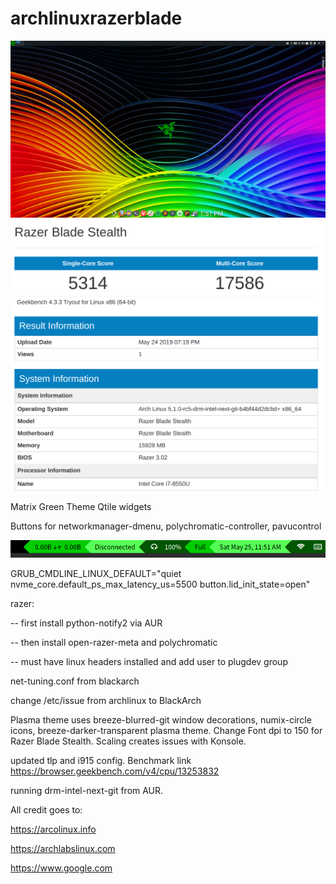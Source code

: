 # archlinuxrazerblade
![Screenshot](screen.png)
![Screenshot](geekbench-1.png)


Matrix Green Theme Qtile widgets

Buttons for networkmanager-dmenu, polychromatic-controller, pavucontrol

![Screenshot](qtile-widgets.png)

GRUB_CMDLINE_LINUX_DEFAULT="quiet nvme_core.default_ps_max_latency_us=5500 button.lid_init_state=open"

razer:
  
--  first install python-notify2 via AUR
  
--  then install open-razer-meta and polychromatic
  
--  must have linux headers installed and add user to plugdev group  

net-tuning.conf from blackarch

change /etc/issue from archlinux to BlackArch

Plasma theme uses breeze-blurred-git window decorations, numix-circle icons, breeze-darker-transparent plasma theme.  Change Font dpi to 150 for Razer Blade Stealth.  Scaling creates issues with Konsole.

updated tlp and i915 config.  Benchmark link https://browser.geekbench.com/v4/cpu/13253832

running drm-intel-next-git from AUR.

All credit goes to:

https://arcolinux.info

https://archlabslinux.com

https://www.google.com


